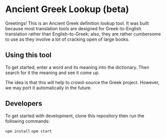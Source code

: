 # Ancient Greek Lookup (beta)

Greetings! This is an Ancient Greek definition lookup tool. It was built because most translation tools are designed for Greek-to-English translation rather than English-to-Greek; also, they are rather cumbersome to use as they involve a lot of cracking open of large books.

## Using this tool

To get started, enter a word and its meaning into the dictionary. Then search for it the meaning and see it come up.

The idea is that this will help to crowd-source the Greek project. However, we may port it automatically in the future.

## Developers

To get started with development, clone this repository then run the following commands:

`npm install`
`npm start`

